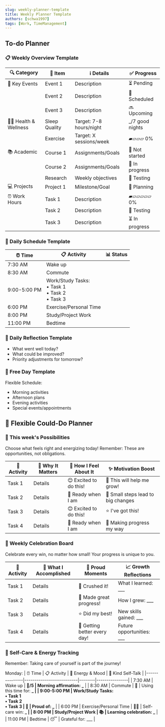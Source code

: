 ```yaml
---
slug: weekly-planner-template
title: Weekly Planner Template
authors: [schwa1997]
tags: [Work, TimeManagement]
---
```


## To-do Planner

### 📋 Weekly Overview Template

| 🔍 Category          | 📝 Item       | ℹ️ Details              | ✅ Progress      |
| -------------------- | ------------- | ----------------------- | ---------------- |
| 🎉 Key Events        | Event 1       | Description             | ⏳ Pending       |
|                      | Event 2       | Description             | 📅 Scheduled     |
|                      | Event 3       | Description             | 🔜 Upcoming      |
| 🧘‍♀️ Health & Wellness | Sleep Quality | Target: 7-8 hours/night | \_/7 good nights |
|                      | Exercise      | Target: X sessions/week | ▰▱▱▱ 0%          |
| 📚 Academic          | Course 1      | Assignments/Goals       | 🚫 Not started   |
|                      | Course 2      | Assignments/Goals       | 🔄 In progress   |
|                      | Research      | Weekly objectives       | 🧪 Testing       |
| 💻 Projects          | Project 1     | Milestone/Goal          | 🎨 Planning      |
| ⏰ Work Hours        | Task 1        | Description             | ▰▱▱▱▱▱ 0%        |
|                      | Task 2        | Description             | 🧪 Testing       |
|                      | Task 3        | Description             | ⏳ In progress   |

### 📆 Daily Schedule Template

| ⏰ Time      | 📋 Activity                                              | 📊 Status |
| ------------ | -------------------------------------------------------- | --------- |
| 7:30 AM      | Wake up                                                  |           |
| 8:30 AM      | Commute                                                  |           |
| 9:00-5:00 PM | Work/Study Tasks:<br/>• Task 1<br/>• Task 2<br/>• Task 3 |           |
| 6:00 PM      | Exercise/Personal Time                                   |           |
| 8:00 PM      | Study/Project Work                                       |           |
| 11:00 PM     | Bedtime                                                  |           |

### 📝 Daily Reflection Template

- What went well today?
- What could be improved?
- Priority adjustments for tomorrow?

### 🎉 Free Day Template

Flexible Schedule:

- Morning activities
- Afternoon plans
- Evening activities
- Special events/appointments

## 🌈 Flexible Could-Do Planner

### 🎯 This week's Possibilities

Choose what feels right and energizing today! Remember: These are opportunities, not obligations.

| 💫 Activity | 🌟 Why It Matters | 💭 How I Feel About It | ✨ Motivation Boost                |
| ----------- | ----------------- | ---------------------- | ---------------------------------- |
| Task 1      | Details           | 😊 Excited to do this! | 🎯 This will help me grow!         |
| Task 2      | Details           | 💪 Ready when I am     | 🌱 Small steps lead to big changes |
| Task 3      | Details           | 😊 Excited to do this! | ⭐ I've got this!                  |
| Task 4      | Details           | 💪 Ready when I am     | 🎨 Making progress my way          |

### 🌟 Weekly Celebration Board

Celebrate every win, no matter how small! Your progress is unique to you.

| 💫 Activity | 🎉 What I Accomplished | 🌈 Proud Moments             | 📈 Growth Reflections        |
| ----------- | ---------------------- | ---------------------------- | ---------------------------- |
| Task 1      | Details                | 🌟 Crushed it!               | What I learned: \_\_\_       |
| Task 2      | Details                | 💫 Made great progress!      | How I grew: \_\_\_           |
| Task 3      | Details                | ⭐ Did my best!              | New skills gained: \_\_\_    |
| Task 4      | Details                | 🎯 Getting better every day! | Future opportunities: \_\_\_ |

### 💝 Self-Care & Energy Tracking

Remember: Taking care of yourself is part of the journey!

Monday:
| ⏰ Time | 📋 Activity | 🌈 Energy & Mood | 💭 Kind Self-Talk |
|---------------|---------------------------|--------|----------------|
| 7:30 AM | Wake up | 🔋**/5 | Morning affirmation: \_** |
| 8:30 AM | Commute | 🎵 | Using this time for: **_ |
| 9:00-5:00 PM | Work/Study Tasks:<br/>• Task 1<br/>• Task 2<br/>• Task 3 | 💪 | Proud of: _** |
| 6:00 PM | Exercise/Personal Time | 🧘‍♀️ | Self-care win: **_ |
| 8:00 PM | Study/Project Work | 📚 | Learning celebration: _** |
| 11:00 PM | Bedtime | 😴 | Grateful for: \_\_\_ |
